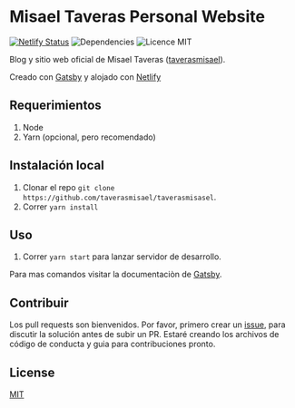 # Misael Taveras Personal Website

[![Netlify Status](https://api.netlify.com/api/v1/badges/f98f8eb2-aef2-484b-a47d-faf9369d0c69/deploy-status)](https://app.netlify.com/sites/sharp-heisenberg-dde035/deploys)
![Dependencies](https://img.shields.io/david/taverasmisael/taverasmisael?style=flat-square)
![Licence MIT](https://img.shields.io/github/license/taverasmisael/taverasmisael?style=flat-square)

Blog y sitio web oficial de Misael Taveras ([taverasmisael](https://taverasmisael.com)).

Creado con [Gatsby](http://gatsbyjs.org) y alojado con [Netlify](https://netlify.com)

## Requerimientos

1. Node
2. Yarn (opcional, pero recomendado)

## Instalación local

1. Clonar el repo `git clone https://github.com/taverasmisael/taverasmisasel`.
2. Correr `yarn install`

## Uso

1. Correr `yarn start` para lanzar servidor de desarrollo.

Para mas comandos visitar la documentaciòn de [Gatsby](https://www.gatsbyjs.org/docs/gatsby-cli/).

## Contribuir

Los pull requests son bienvenidos. Por favor, primero crear un [issue](/issues/new), para discutir la solución antes de subir un PR.
Estaré creando los archivos de código de conducta y guia para contribuciones pronto.

## License

[MIT](https://choosealicense.com/licenses/mit/)
